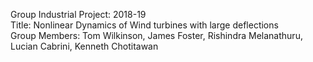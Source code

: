 
Group Industrial Project: 2018-19  
Title: Nonlinear Dynamics of Wind turbines with large deflections  
Group Members: Tom Wilkinson, James Foster, Rishindra Melanathuru, Lucian Cabrini, Kenneth Chotitawan
